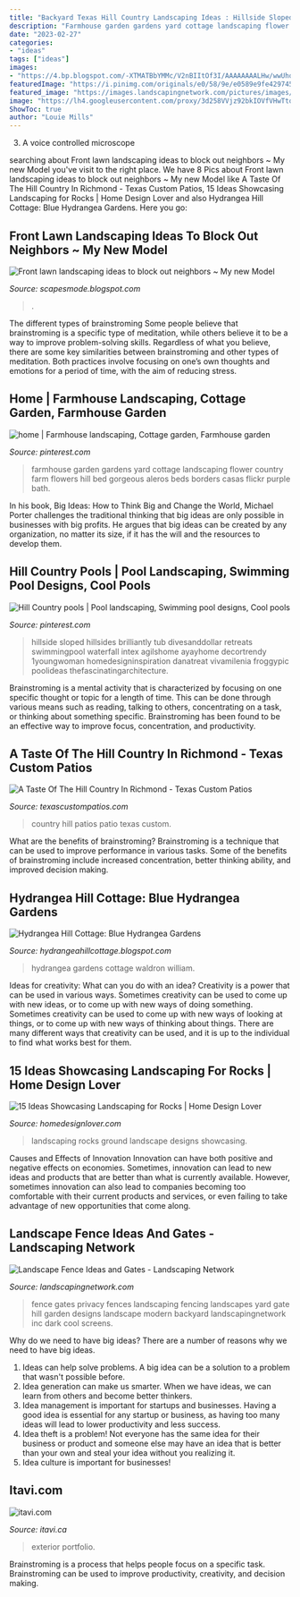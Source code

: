 ```yaml
---
title: "Backyard Texas Hill Country Landscaping Ideas : Hillside Sloped Hillsides Brilliantly Tub Divesanddollar Retreats Swimmingpool Waterfall Intex Agilshome Ayayhome Decortrendy 1youngwoman Homedesigninspiration Danatreat Vivamilenia Froggypic Poolideas Thefascinatingarchitecture"
description: "Farmhouse garden gardens yard cottage landscaping flower country farm flowers hill bed gorgeous aleros beds borders casas flickr purple bath"
date: "2023-02-27"
categories:
- "ideas"
tags: ["ideas"]
images:
- "https://4.bp.blogspot.com/-XTMATBbYMMc/V2nBIItOf3I/AAAAAAAALHw/wwUhq2Mp3T48sCej-8BZa10wn-19t_kIQCLcB/s1600/Blue%2BHydrangea%2BGarden%2BWilliam%2BAldron.jpg"
featuredImage: "https://i.pinimg.com/originals/e0/58/9e/e0589e9fe429745ff1752fd7f0cc7caa.jpg"
featured_image: "https://images.landscapingnetwork.com/pictures/images/973x490Exact_0x34/gates-and-fencing_19/front-yard-fence-privacy-fence-dark-fence-stock-hill-landscapes-inc_5529.jpg"
image: "https://lh4.googleusercontent.com/proxy/3d258VVjz92bkIOVfVHwTtqSXCU4ocyUw9jJiUovXO8QDE33tPyebWHtffVqSddm0a24HsswRVYzpbFCxy20GQY_8WtlmhPATUDgMwKI7DQFwwZfkbVfxvJqgThOgpg9SZxT=w1200-h630-p-k-no-nu"
ShowToc: true
author: "Louie Mills"
---
```



3. A voice controlled microscope

	

		
searching about Front lawn landscaping ideas to block out neighbors ~ My new Model you've visit to the right place. We have 8 Pics about Front lawn landscaping ideas to block out neighbors ~ My new Model like A Taste Of The Hill Country In Richmond - Texas Custom Patios, 15 Ideas Showcasing Landscaping for Rocks | Home Design Lover and also Hydrangea Hill Cottage: Blue Hydrangea Gardens. Here you go:
		
    
## Front Lawn Landscaping Ideas To Block Out Neighbors ~ My New Model

<img loading=lazy src="https://lh4.googleusercontent.com/proxy/3d258VVjz92bkIOVfVHwTtqSXCU4ocyUw9jJiUovXO8QDE33tPyebWHtffVqSddm0a24HsswRVYzpbFCxy20GQY_8WtlmhPATUDgMwKI7DQFwwZfkbVfxvJqgThOgpg9SZxT=w1200-h630-p-k-no-nu" onerror="this.onerror=null;this.src='https://tse3.mm.bing.net/th?id=OIP.y6jFh98gwa3R7JhoUrLN_gAAAA&amp;pid=15.1';" alt="Front lawn landscaping ideas to block out neighbors ~ My new Model">

_Source: scapesmode.blogspot.com_

>. 

	

The different types of brainstroming
Some people believe that brainstroming is a specific type of meditation, while others believe it to be a way to improve problem-solving skills. Regardless of what you believe, there are some key similarities between brainstroming and other types of meditation. Both practices involve focusing on one’s own thoughts and emotions for a period of time, with the aim of reducing stress.

    
## Home | Farmhouse Landscaping, Cottage Garden, Farmhouse Garden

<img loading=lazy src="https://i.pinimg.com/originals/e0/58/9e/e0589e9fe429745ff1752fd7f0cc7caa.jpg" onerror="this.onerror=null;this.src='https://tse4.mm.bing.net/th?id=OIP.dZd8Xnnvy82Nib2FhaTfVwHaJ4&amp;pid=15.1';" alt="home | Farmhouse landscaping, Cottage garden, Farmhouse garden">

_Source: pinterest.com_

>farmhouse garden gardens yard cottage landscaping flower country farm flowers hill bed gorgeous aleros beds borders casas flickr purple bath. 

	

In his book, Big Ideas: How to Think Big and Change the World, Michael Porter challenges the traditional thinking that big ideas are only possible in businesses with big profits. He argues that big ideas can be created by any organization, no matter its size, if it has the will and the resources to develop them.

    
## Hill Country Pools | Pool Landscaping, Swimming Pool Designs, Cool Pools

<img loading=lazy src="https://i.pinimg.com/736x/06/f5/bf/06f5bf90e23ae042840930f74a3ec190.jpg" onerror="this.onerror=null;this.src='https://tse4.mm.bing.net/th?id=OIP.0avkaj0Rot_O6WbyHxP9AAAAAA&amp;pid=15.1';" alt="Hill Country pools | Pool landscaping, Swimming pool designs, Cool pools">

_Source: pinterest.com_

>hillside sloped hillsides brilliantly tub divesanddollar retreats swimmingpool waterfall intex agilshome ayayhome decortrendy 1youngwoman homedesigninspiration danatreat vivamilenia froggypic poolideas thefascinatingarchitecture. 

	

Brainstroming is a mental activity that is characterized by focusing on one specific thought or topic for a length of time. This can be done through various means such as reading, talking to others, concentrating on a task, or thinking about something specific. Brainstroming has been found to be an effective way to improve focus, concentration, and productivity.

    
## A Taste Of The Hill Country In Richmond - Texas Custom Patios

<img loading=lazy src="https://texascustompatios.com/wp-content/uploads/2015/02/Nieto-Patio-9277-e1446214708404.jpg" onerror="this.onerror=null;this.src='https://tse1.mm.bing.net/th?id=OIP.H8luJtIxHQ6kwa4ixqMIlwHaE8&amp;pid=15.1';" alt="A Taste Of The Hill Country In Richmond - Texas Custom Patios">

_Source: texascustompatios.com_

>country hill patios patio texas custom. 

	

What are the benefits of brainstroming?
Brainstroming is a technique that can be used to improve performance in various tasks. Some of the benefits of brainstroming include increased concentration, better thinking ability, and improved decision making.

    
## Hydrangea Hill Cottage: Blue Hydrangea Gardens

<img loading=lazy src="https://4.bp.blogspot.com/-XTMATBbYMMc/V2nBIItOf3I/AAAAAAAALHw/wwUhq2Mp3T48sCej-8BZa10wn-19t_kIQCLcB/s1600/Blue%2BHydrangea%2BGarden%2BWilliam%2BAldron.jpg" onerror="this.onerror=null;this.src='https://tse3.mm.bing.net/th?id=OIP.y6q_pk6-zkeGeo0ZmTf2pgHaJ4&amp;pid=15.1';" alt="Hydrangea Hill Cottage: Blue Hydrangea Gardens">

_Source: hydrangeahillcottage.blogspot.com_

>hydrangea gardens cottage waldron william. 

	

Ideas for creativity: What can you do with an idea?
Creativity is a power that can be used in various ways. Sometimes creativity can be used to come up with new ideas, or to come up with new ways of doing something. Sometimes creativity can be used to come up with new ways of looking at things, or to come up with new ways of thinking about things. There are many different ways that creativity can be used, and it is up to the individual to find what works best for them.

    
## 15 Ideas Showcasing Landscaping For Rocks | Home Design Lover

<img loading=lazy src="https://homedesignlover.com/wp-content/uploads/2014/03/2-peterson-front.jpg" onerror="this.onerror=null;this.src='https://tse1.mm.bing.net/th?id=OIP.4IJrcFQ4BbE2aATGgWfA_QHaEh&amp;pid=15.1';" alt="15 Ideas Showcasing Landscaping for Rocks | Home Design Lover">

_Source: homedesignlover.com_

>landscaping rocks ground landscape designs showcasing. 

	

Causes and Effects of Innovation
Innovation can have both positive and negative effects on economies. Sometimes, innovation can lead to new ideas and products that are better than what is currently available. However, sometimes innovation can also lead to companies becoming too comfortable with their current products and services, or even failing to take advantage of new opportunities that come along.

    
## Landscape Fence Ideas And Gates - Landscaping Network

<img loading=lazy src="https://images.landscapingnetwork.com/pictures/images/973x490Exact_0x34/gates-and-fencing_19/front-yard-fence-privacy-fence-dark-fence-stock-hill-landscapes-inc_5529.jpg" onerror="this.onerror=null;this.src='https://tse3.mm.bing.net/th?id=OIP.5xK_HbfmUxZGWNfJk9TL4QHaDu&amp;pid=15.1';" alt="Landscape Fence Ideas and Gates - Landscaping Network">

_Source: landscapingnetwork.com_

>fence gates privacy fences landscaping fencing landscapes yard gate hill garden designs landscape modern backyard landscapingnetwork inc dark cool screens. 

	

Why do we need to have big ideas?
There are a number of reasons why we need to have big ideas. 
1. Ideas can help solve problems. A big idea can be a solution to a problem that wasn't possible before. 
2. Idea generation can make us smarter. When we have ideas, we can learn from others and become better thinkers. 
3. Idea management is important for startups and businesses. Having a good idea is essential for any startup or business, as having too many ideas will lead to lower productivity and less success. 
4. Idea theft is a problem! Not everyone has the same idea for their business or product and someone else may have an idea that is better than your own and steal your idea without you realizing it. 
5. Idea culture is important for businesses!

    
## Itavi.com

<img loading=lazy src="http://www.itavi.ca/wp-content/uploads/2014/03/IMG_1948.jpg" onerror="this.onerror=null;this.src='https://tse3.mm.bing.net/th?id=OIP.0kqp91lWCRUJ_PmgKx50mQAAAA&amp;pid=15.1';" alt="itavi.com">

_Source: itavi.ca_

>exterior portfolio. 

	

Brainstroming is a process that helps people focus on a specific task. Brainstroming can be used to improve productivity, creativity, and decision making.

